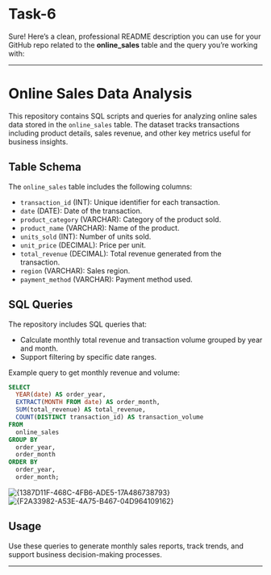 # Task-6
Sure! Here’s a clean, professional README description you can use for your GitHub repo related to the **online\_sales** table and the query you’re working with:

---

# Online Sales Data Analysis

This repository contains SQL scripts and queries for analyzing online sales data stored in the `online_sales` table. The dataset tracks transactions including product details, sales revenue, and other key metrics useful for business insights.

## Table Schema

The `online_sales` table includes the following columns:

* `transaction_id` (INT): Unique identifier for each transaction.
* `date` (DATE): Date of the transaction.
* `product_category` (VARCHAR): Category of the product sold.
* `product_name` (VARCHAR): Name of the product.
* `units_sold` (INT): Number of units sold.
* `unit_price` (DECIMAL): Price per unit.
* `total_revenue` (DECIMAL): Total revenue generated from the transaction.
* `region` (VARCHAR): Sales region.
* `payment_method` (VARCHAR): Payment method used.

## SQL Queries

The repository includes SQL queries that:

* Calculate monthly total revenue and transaction volume grouped by year and month.
* Support filtering by specific date ranges.

Example query to get monthly revenue and volume:

```sql
SELECT
  YEAR(date) AS order_year,
  EXTRACT(MONTH FROM date) AS order_month,
  SUM(total_revenue) AS total_revenue,
  COUNT(DISTINCT transaction_id) AS transaction_volume
FROM
  online_sales
GROUP BY
  order_year,
  order_month
ORDER BY
  order_year,
  order_month;
```
![{1387D11F-468C-4FB6-ADE5-17A486738793}](https://github.com/user-attachments/assets/12d5b453-ecdd-437c-9023-8824ec884334)
![{F2A33982-A53E-4A75-B467-04D964109162}](https://github.com/user-attachments/assets/f7b92d7c-039a-43d4-ac66-c2684859b410)

## Usage

Use these queries to generate monthly sales reports, track trends, and support business decision-making processes.

---


